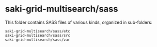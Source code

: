# saki-grid-multisearch/sass

This folder contains SASS files of various kinds, organized in sub-folders:

    saki-grid-multisearch/sass/etc
    saki-grid-multisearch/sass/src
    saki-grid-multisearch/sass/var
